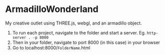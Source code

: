 # ArmadilloWonderland
My creative outlet using THREE.js, webgl, and an armadillo object. 

1. To run each project, navigate to the folder and start a server. 
    Eg. `http-server . -p 8000`
2. Then in your folder, navigate to port 8000 (in this case) in your browser
3. Go to localhost:8000/`FolderName`.html 


